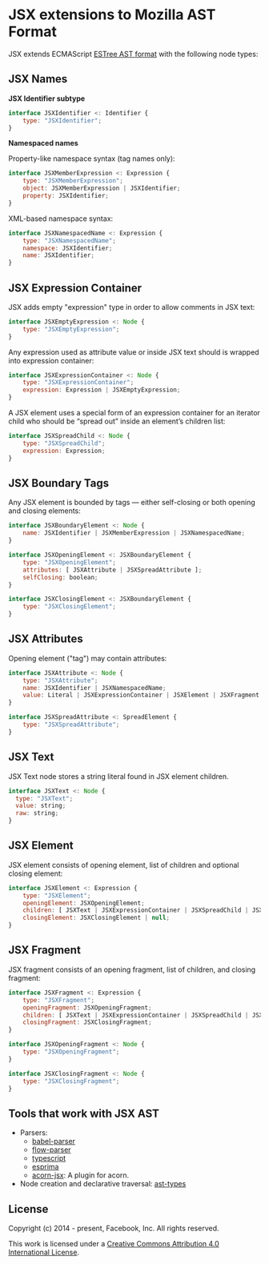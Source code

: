 JSX extensions to Mozilla AST Format
====================================

JSX extends ECMAScript [ESTree AST format](https://github.com/estree/estree) with the following node types:

JSX Names
---------

__JSX Identifier subtype__

```js
interface JSXIdentifier <: Identifier {
    type: "JSXIdentifier";
}
```

__Namespaced names__

Property-like namespace syntax (tag names only):

```js
interface JSXMemberExpression <: Expression {
    type: "JSXMemberExpression";
    object: JSXMemberExpression | JSXIdentifier;
    property: JSXIdentifier;
}
```

XML-based namespace syntax:

```js
interface JSXNamespacedName <: Expression {
    type: "JSXNamespacedName";
    namespace: JSXIdentifier;
    name: JSXIdentifier;
}
```

JSX Expression Container
------------------------

JSX adds empty "expression" type in order to allow comments in JSX text:

```js
interface JSXEmptyExpression <: Node {
    type: "JSXEmptyExpression";
}
```

Any expression used as attribute value or inside JSX text should is wrapped into expression container:

```js
interface JSXExpressionContainer <: Node {
    type: "JSXExpressionContainer";
    expression: Expression | JSXEmptyExpression;
}
```

A JSX element uses a special form of an expression container for an iterator child who should be “spread out” inside an element’s children list:

```js
interface JSXSpreadChild <: Node {
    type: "JSXSpreadChild";
    expression: Expression;
}
```

JSX Boundary Tags
-----------------

Any JSX element is bounded by tags &mdash; either self-closing or both opening and closing elements:

```js
interface JSXBoundaryElement <: Node {
    name: JSXIdentifier | JSXMemberExpression | JSXNamespacedName;
}

interface JSXOpeningElement <: JSXBoundaryElement {
    type: "JSXOpeningElement";
    attributes: [ JSXAttribute | JSXSpreadAttribute ];
    selfClosing: boolean;
}

interface JSXClosingElement <: JSXBoundaryElement {
    type: "JSXClosingElement";
}
```

JSX Attributes
--------------

Opening element ("tag") may contain attributes:

```js
interface JSXAttribute <: Node {
    type: "JSXAttribute";
    name: JSXIdentifier | JSXNamespacedName;
    value: Literal | JSXExpressionContainer | JSXElement | JSXFragment | null;
}

interface JSXSpreadAttribute <: SpreadElement {
    type: "JSXSpreadAttribute";
}
```

JSX Text
--------

JSX Text node stores a string literal found in JSX element children.

```js
interface JSXText <: Node {
  type: "JSXText";
  value: string;
  raw: string;
}
```

JSX Element
-----------

JSX element consists of opening element, list of children and optional closing element:

```js
interface JSXElement <: Expression {
    type: "JSXElement";
    openingElement: JSXOpeningElement;
    children: [ JSXText | JSXExpressionContainer | JSXSpreadChild | JSXElement | JSXFragment ];
    closingElement: JSXClosingElement | null;
}
```

JSX Fragment
------------

JSX fragment consists of an opening fragment, list of children, and closing fragment:

```js
interface JSXFragment <: Expression {
    type: "JSXFragment";
    openingFragment: JSXOpeningFragment;
    children: [ JSXText | JSXExpressionContainer | JSXSpreadChild | JSXElement | JSXFragment ];
    closingFragment: JSXClosingFragment;
}
```

```js
interface JSXOpeningFragment <: Node {
    type: "JSXOpeningFragment";
}
```

```js
interface JSXClosingFragment <: Node {
    type: "JSXClosingFragment";
}
```

Tools that work with JSX AST
----------------------------

* Parsers:
  - [babel-parser](https://github.com/babel/babel/tree/master/packages/babel-parser)
  - [flow-parser](https://www.npmjs.com/package/flow-parser)
  - [typescript](https://www.typescriptlang.org/docs/handbook/jsx.html)
  - [esprima](https://esprima.readthedocs.io/en/latest/syntactic-analysis.html#jsx-syntax-support)
  - [acorn-jsx](https://github.com/RReverser/acorn-jsx): A plugin for acorn.
* Node creation and declarative traversal: [ast-types](https://github.com/benjamn/ast-types)

License
-------

Copyright (c) 2014 - present, Facebook, Inc.
All rights reserved.

This work is licensed under a [Creative Commons Attribution 4.0
International License](http://creativecommons.org/licenses/by/4.0/).
